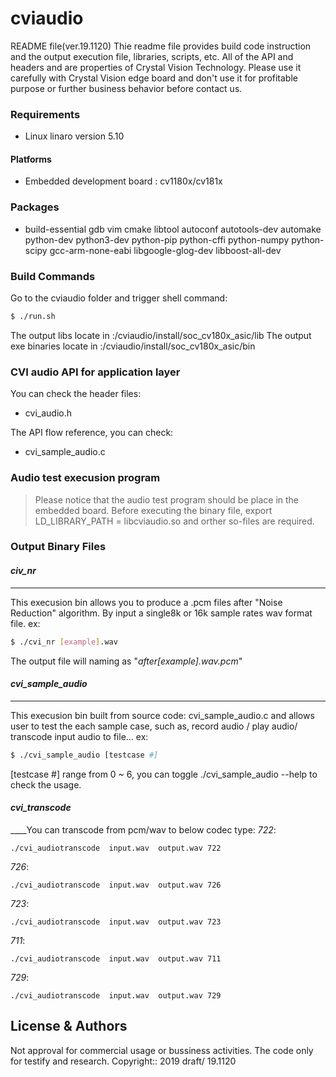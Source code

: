 # cviaudio
README file(ver.19.1120)
Thie readme file provides build code instruction and the output execution file, libraries, scripts, etc.
All of the API and headers and are properties of  Crystal Vision Technology.
Please use it carefully with Crystal Vision edge board and don't use it for profitable purpose or further business behavior before contact us.

### Requirements
- Linux linaro version 5.10
#### Platforms
- Embedded development board : cv1180x/cv181x
### Packages
- build-essential gdb vim cmake libtool autoconf autotools-dev automake python-dev python3-dev python-pip python-cffi python-numpy python-scipy gcc-arm-none-eabi libgoogle-glog-dev libboost-all-dev
### Build Commands
Go to the cviaudio folder and trigger shell command:
```sh
$ ./run.sh
```
The output libs locate in :/cviaudio/install/soc_cv180x_asic/lib
The output exe binaries locate in :/cviaudio/install/soc_cv180x_asic/bin
### CVI audio API for application layer
You can check the header files:
  - cvi_audio.h

The API flow reference, you can check:

  - cvi_sample_audio.c

### Audio test execusion program
> Please notice that the audio test program should be place in the embedded board.
> Before executing the binary file, export LD_LIBRARY_PATH = libcviaudio.so and orther so-files are required.

### Output Binary Files
#### *civ_nr*
____
This execusion bin allows you to produce a .pcm files after "Noise Reduction" algorithm. By input a single8k or 16k sample
rates wav format file.
ex:
```sh
$ ./cvi_nr [example].wav
```
The output file will naming as "*after[example].wav.pcm*"

#### *cvi_sample_audio*
____
This execusion bin built from source code: cvi_sample_audio.c  and allows user to test the each sample case, such as,
record audio / play audio/ transcode input audio to file...
ex:
```sh
$ ./cvi_sample_audio [testcase #]
```
[testcase #] range from 0 ~ 6, you can toggle ./cvi_sample_audio --help to check the usage.

#### *cvi_transcode*
____You can transcode from pcm/wav to below codec type:
*722*:
```
./cvi_audiotranscode  input.wav  output.wav 722
```
*726*:
```
./cvi_audiotranscode  input.wav  output.wav 726
```
*723*:
```
./cvi_audiotranscode  input.wav  output.wav 723
```
*711*:
```
./cvi_audiotranscode  input.wav  output.wav 711
```
*729*:
```
./cvi_audiotranscode  input.wav  output.wav 729
```
License & Authors
-----------------
Not approval for commercial usage or bussiness activities.
The code only for testify and research.
Copyright:: 2019 draft/ 19.1120
